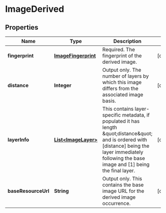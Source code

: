 
# ImageDerived

## Properties
Name | Type | Description | Notes
------------ | ------------- | ------------- | -------------
**fingerprint** | [**ImageFingerprint**](ImageFingerprint.md) | Required. The fingerprint of the derived image. |  [optional]
**distance** | **Integer** | Output only. The number of layers by which this image differs from the associated image basis. |  [optional]
**layerInfo** | [**List&lt;ImageLayer&gt;**](ImageLayer.md) | This contains layer-specific metadata, if populated it has length \&quot;distance\&quot; and is ordered with [distance] being the layer immediately following the base image and [1] being the final layer. |  [optional]
**baseResourceUrl** | **String** | Output only. This contains the base image URL for the derived image occurrence. |  [optional]



